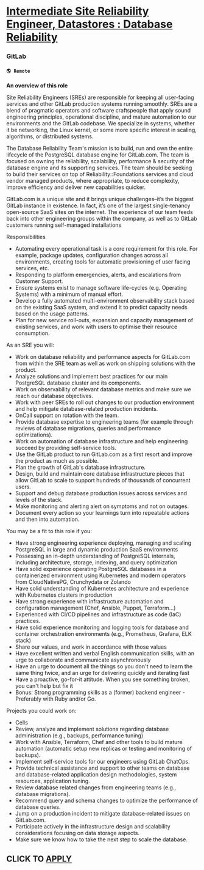 # [Intermediate Site Reliability Engineer, Datastores : Database Reliability](https://www.remotewlb.com/apply/intermediate-site-reliability-engineer-datastores-database-reliability)  
### GitLab  
#### `🌎 Remote`  

**An overview of this role**

Site Reliability Engineers (SREs) are responsible for keeping all user-facing services and other GitLab production systems running smoothly. SREs are a blend of pragmatic operators and software craftspeople that apply sound engineering principles, operational discipline, and mature automation to our environments and the GitLab codebase. We specialize in systems, whether it be networking, the Linux kernel, or some more specific interest in scaling, algorithms, or distributed systems.

The Database Reliability Team's mission is to build, run and own the entire lifecycle of the PostgreSQL database engine for GitLab.com. The team is focused on owning the reliability, scalability, performance & security of the database engine and its supporting services. The team should be seeking to build their services on top of Reliability::Foundations services and cloud vendor managed products, where appropriate, to reduce complexity, improve efficiency and deliver new capabilities quicker.

GitLab.com is a unique site and it brings unique challenges–it’s the biggest GitLab instance in existence. In fact, it’s one of the largest single-tenancy open-source SaaS sites on the internet. The experience of our team feeds back into other engineering groups within the company, as well as to GitLab customers running self-managed installations

Responsibilities

  * Automating every operational task is a core requirement for this role. For example, package updates, configuration changes across all environments, creating tools for automatic provisioning of user facing services, etc.
  * Responding to platform emergencies, alerts, and escalations from Customer Support.
  * Ensure systems exist to manage software life-cycles (e.g. Operating Systems) with a minimum of manual effort.
  * Develop a fully automated multi-environment observability stack based on the existing SaaS system, and extend it to predict capacity needs based on the usage patterns.
  * Plan for new service roll-outs, expansion and capacity management of existing services, and work with users to optimise their resource consumption.

As an SRE you will:

  * Work on database reliability and performance aspects for GitLab.com from within the SRE team as well as work on shipping solutions with the product.
  * Analyze solutions and implement best practices for our main PostgreSQL database cluster and its components.
  * Work on observability of relevant database metrics and make sure we reach our database objectives.
  * Work with peer SREs to roll out changes to our production environment and help mitigate database-related production incidents.
  * OnCall support on rotation with the team.
  * Provide database expertise to engineering teams (for example through reviews of database migrations, queries and performance optimizations).
  * Work on automation of database infrastructure and help engineering succeed by providing self-service tools.
  * Use the GitLab product to run GitLab.com as a first resort and improve the product as much as possible.
  * Plan the growth of GitLab's database infrastructure.
  * Design, build and maintain core database infrastructure pieces that allow GitLab to scale to support hundreds of thousands of concurrent users.
  * Support and debug database production issues across services and levels of the stack.
  * Make monitoring and alerting alert on symptoms and not on outages.
  * Document every action so your learnings turn into repeatable actions and then into automation.

You may be a fit to this role if you:

  * Have strong engineering experience deploying, managing and scaling PostgreSQL in large and dynamic production SaaS environments
  * Possessing an in-depth understanding of PostgreSQL internals, including architecture, storage, indexing, and query optimization
  * Have solid experience operating PostgreSQL databases in a containerized environment using Kubernetes and modern operators from CloudNativePG, Crunchydata or Zolando
  * Have solid understanding of Kubernetes architecture and experience with Kubernetes clusters in production
  * Have strong experience with infrastructure automation and configuration management (Chef, Ansible, Puppet, Terraform…)
  * Experienced with CI/CD pipelines and infrastructure as code (IaC) practices.
  * Have solid experience monitoring and logging tools for database and container orchestration environments (e.g., Prometheus, Grafana, ELK stack)
  * Share our values, and work in accordance with those values
  * Have excellent written and verbal English communication skills, with an urge to collaborate and communicate asynchronously
  * Have an urge to document all the things so you don't need to learn the same thing twice, and an urge for delivering quickly and iterating fast
  * Have a proactive, go-for-it attitude. When you see something broken, you can't help but fix it
  * Bonus: Strong programming skills as a (former) backend engineer - Preferably with Ruby and/or Go.

Projects you could work on:

  * Cells
  * Review, analyze and implement solutions regarding database administration (e.g., backups, performance tuning)
  * Work with Ansible, Terraform, Chef and other tools to build mature automation (automatic setup new replicas or testing and monitoring of backups).
  * Implement self-service tools for our engineers using GitLab ChatOps.
  * Provide technical assistance and support to other teams on database and database-related application design methodologies, system resources, application tuning.
  * Review database related changes from engineering teams (e.g., database migrations).
  * Recommend query and schema changes to optimize the performance of database queries.
  * Jump on a production incident to mitigate database-related issues on GitLab.com.
  * Participate actively in the infrastructure design and scalability considerations focusing on data storage aspects.
  * Make sure we know how to take the next step to scale the database.

  
## CLICK TO [APPLY](https://www.remotewlb.com/apply/intermediate-site-reliability-engineer-datastores-database-reliability)

